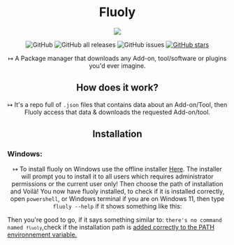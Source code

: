 <h1 align="center">Fluoly</h1>

<p align="center">
  <img src="https://user-images.githubusercontent.com/61835816/135642883-9bf08b52-9c8f-4f42-9433-5d915edebd46.png" />
</p>


<div align="center">
 <p><img src="https://img.shields.io/github/license/retr0cube/fluoly?color=red&amp;label=Repo%20License&amp;style=flat-square" alt="GitHub"> 
 <img src="https://img.shields.io/github/downloads/retr0cube/fluoly/total?color=blue&amp;label=Downloads&amp;style=flat-square" alt="GitHub all releases"> 
 <img src="https://img.shields.io/github/issues/retr0cube/fluoly?color=green&amp;label=Issues&amp;style=flat-square" alt="GitHub issues"> 
 <a href="https://github.com/retr0cube/fluoly/stargazers">
 <img src="https://img.shields.io/github/stars/retr0cube/fluoly?color=yellow&amp;label=Stars&amp;style=flat-square" alt="GitHub stars"></a> 
</div>

<p align="center">
 ↦ A Package manager that downloads any Add-on, tool/software or plugins you'd ever imagine.
</p>
<h2 align="center">How does it work?</h2>
<p align="center">
  ↦ It's a repo full of <code>.json</code> files that contains data about an Add-on/Tool, then Fluoly access that data & downloads the requested Add-on/tool.
</p>
<h2 align="center">Installation</h2>
<h3>Windows:</h3>
<p align="center">
  ↦ To install fluoly on Windows use the offline installer <a href="https://github.com/retr0cube/fluoly/releases/latest">Here</a>. The installer will prompt you to install it to all users which requires administrator permissions  or the current user only! Then choose the path of installation and Voilà! You now have fluoly installed, to check if it is installed correctly, open <code>powershell</code>, or Windows terminal if you are on Windows 11, then type <code>fluoly --help</code> if it shows something like this:
  
Then you're good to go, if it says something similar to: <code>there's no command named `fluoly`</code>,check if the installation path is <a href="https://www.architectryan.com/2018/08/31/how-to-change-environment-variables-on-windows-10/">added correctly to the PATH environnement variable.</a>

</p>



